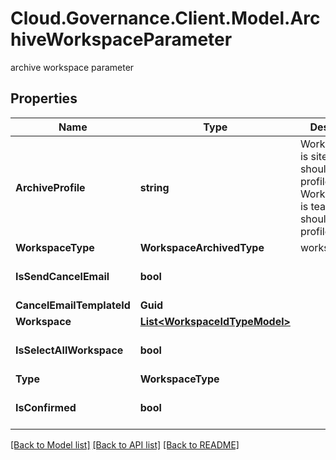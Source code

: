 # Cloud.Governance.Client.Model.ArchiveWorkspaceParameter
archive workspace parameter
## Properties

Name | Type | Description | Notes
------------ | ------------- | ------------- | -------------
**ArchiveProfile** | **string** | WorkspaceType is site, you should set profile name              WorkspaceType is teams, you should set profile id | [optional] 
**WorkspaceType** | **WorkspaceArchivedType** | workspace type | [optional] 
**IsSendCancelEmail** | **bool** |  | [optional] [default to false]
**CancelEmailTemplateId** | **Guid** |  | [optional] 
**Workspace** | [**List&lt;WorkspaceIdTypeModel&gt;**](WorkspaceIdTypeModel.md) |  | [optional] 
**IsSelectAllWorkspace** | **bool** |  | [optional] [default to false]
**Type** | **WorkspaceType** |  | [optional] 
**IsConfirmed** | **bool** |  | [optional] [default to false]

[[Back to Model list]](../README.md#documentation-for-models) [[Back to API list]](../README.md#documentation-for-api-endpoints) [[Back to README]](../README.md)

